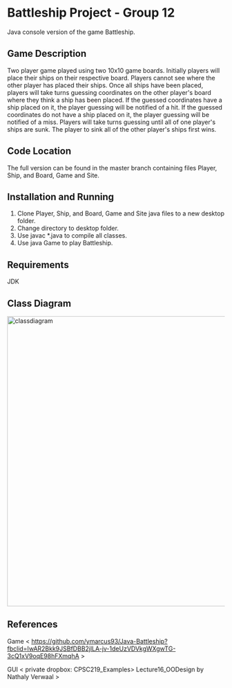# Battleship Project - Group 12 

Java console version of the game Battleship.

## Game Description

Two player game played using two 10x10 game boards. Initially players will place their ships on their respective board. Players cannot see where the other player has placed their ships. Once all ships have been placed, players will take turns guessing coordinates on the other player's board where they think a ship has been placed. If the guessed coordinates have a ship placed on it, the player guessing will be notified of a hit. If the guessed coordinates do not have a ship placed on it, the player guessing will be notified of a miss. Players will take turns guessing until all of one player's ships are sunk. The player to sink all of the other player's ships first wins.

## Code Location 

The full version can be found in the master branch containing files Player, Ship, and Board, Game and Site. 

## Installation and Running 

1. Clone Player, Ship, and Board, Game and Site java files to a new desktop folder.
2. Change directory to desktop folder.
3. Use javac *.java to compile all classes.
4. Use java Game to play Battleship.

## Requirements

JDK

## Class Diagram

<img width="670" alt="classdiagram" src="https://user-images.githubusercontent.com/47372331/53618619-526e8f80-3ba9-11e9-8675-acee50ba1d67.png">

## References

Game < https://github.com/ymarcus93/Java-Battleship?fbclid=IwAR2Bkk9JSBfDBB2jlLA-jv-1deUzVDVkgWXgwTG-3cQ1xV9oqE98hFXmqhA >

GUI < private dropbox:  CPSC219_Examples> Lecture16_OODesign by Nathaly Verwaal >



